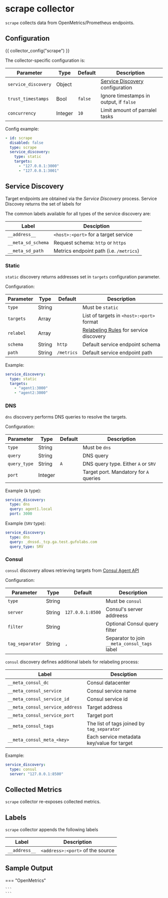 # scrape collector

`scrape` collects data from OpenMetrics/Prometheus endpoints.

## Configuration

{{ collector_config("scrape") }}


The collector-specific configuration is:

| Parameter           | Type    | Default | Description                                           |
| ------------------- | ------- | ------- | ----------------------------------------------------- |
| `service_discovery` | Object  |         | [Service Discovery](#service-discovery) configuration |
| `trust_timestamps`  | Bool    | `false` | Ignore timestamps in output, if `false`               |
| `concurrency`       | Integer | `10`    | Limit amount of parralel tasks                        |

Config example:

``` yaml
- id: scrape
  disabled: false
  type: scrape
  service_discovery:
    type: static
    targets:
      - "127.0.0.1:3000"
      - "127.0.0.1:3001"
```

## Service Discovery

Target endpoints are obtained via the *Service Discovery*  process.
Service Discovey returns the set of labels for

The common labels available for all types of the service discovery are:

| Label              | Desciption                              |
| ------------------ | --------------------------------------- |
| `__address__`      | `<host>:<port>` for a target service    |
| `__meta_sd_schema` | Request schema: `http` or `https`       |
| `__meta_sd_path`   | Metrics endpoint path (i.e. `/metrics`) |

### Static

`static` discovery returns addresses set in `targets` configuration parameter.

Configuration:

| Parameter | Type   | Default    | Description                                             |
| --------- | ------ | ---------- | ------------------------------------------------------- |
| `type`    | String |            | Must be `static`                                        |
| `targets` | Array  |            | List of targets in `<host>:<port>` format               |
| `relabel` | Array  |            | [Relabeling Rules](../relabel.md) for service discovery |
| `schema`  | String | `http`     | Default service endpoint schema                         |
| `path`    | String | `/metrics` | Default service endpoint path                           |

Example:

``` yaml
service_discovery:
  type: static
  targets:
    - "agent1:3000"
    - "agent2:3000"
```

### DNS

`dns` discovery performs DNS queries to resolve the targets.

Configuration:

| Parameter    | Type    | Default | Description                            |
| ------------ | ------- | ------- | -------------------------------------- |
| `type`       | String  |         | Must be `dns`                          |
| `query`      | String  |         | DNS query                              |
| `query_type` | String  | `A`     | DNS query type. Either `A` or `SRV`    |
| `port`       | Integer |         | Target port. Mandatory for `A` queries |

Example (`A` type):

``` yaml
service_discovery:
  type: dns
  query: agent1.local
  port: 3000
```

Example (`SRV` type):

``` yaml
service_discovery:
  type: dns
  query: _dnssd._tcp.ga.test.gufolabs.com
  query_type: SRV
```

### Consul

`consul` discovery allows retrieving targets from 
[Consul Agent API](https://developer.hashicorp.com/consul/api-docs/agent/service#list-services)

Configuration:

| Parameter       | Type   | Default          | Description                                  |
| --------------- | ------ | ---------------- | -------------------------------------------- |
| `type`          | String |                  | Must be `consul`                             |
| `server`        | String | `127.0.0.1:8500` | Consul's server addreess                     |
| `filter`        | String |                  | Optional Consul query filter                 |
| `tag_separator` | String | `,`              | Separator to join `__meta_consul_tags` label |

`consul` discovery defines additional labels for relabeling process:

| Label                           | Desciption                                 |
| ------------------------------- | ------------------------------------------ |
| `__meta_consul_dc`              | Consul datacenter                          |
| `__meta_consul_service`         | Consul service name                        |
| `__meta_consul_service_id`      | Consul service id                          |
| `__meta_consul_service_address` | Target address                             |
| `__meta_consul_service_port`    | Target port                                |
| `__meta_consul_tags`            | The list of tags joined by `tag_separator` |
| `__meta_consul_meta_<key>`      | Each service metadata key/value for target |

Example:

``` yaml
service_discovery:
  type: consul
  server: "127.0.0.1:8500"
```

## Collected Metrics

`scrape` collector re-exposes collected metrics.

## Labels

`scrape` collector appends the following labels

| Label         | Description                      |
| ------------- | -------------------------------- |
| `__address__` | `<address>:<port>` of the source |

## Sample Output

=== "OpenMetrics"

    ```
    ```
